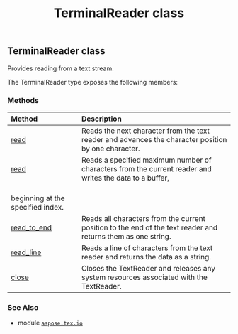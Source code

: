 ﻿---
title: TerminalReader class
second_title: Aspose.TeX for Python via .NET API References
description: 
type: docs
weight: 180
url: /python-net/aspose.tex.io/terminalreader/
is_root: false
---

## TerminalReader class

Provides reading from a text stream.



The TerminalReader type exposes the following members:

### Methods
| Method | Description |
| :- | :- |
| [read](/tex/python-net/aspose.tex.io/terminalreader/read/#) | Reads the next character from the text reader and advances the character position by one character. |
| [read](/tex/python-net/aspose.tex.io/terminalreader/read/#list-int-int) | Reads a specified maximum number of characters from the current reader and writes the data to a buffer,<br/>beginning at the specified index. |
| [read_to_end](/tex/python-net/aspose.tex.io/terminalreader/read_to_end/#) | Reads all characters from the current position to the end of the text reader and returns them as one string. |
| [read_line](/tex/python-net/aspose.tex.io/terminalreader/read_line/#) | Reads a line of characters from the text reader and returns the data as a string. |
| [close](/tex/python-net/aspose.tex.io/terminalreader/close/#) | Closes the TextReader and releases any system resources associated with the TextReader. |



### See Also
* module [`aspose.tex.io`](..)
